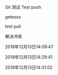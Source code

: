 Git 测试
Test push

getesss

test pull

解决冲突

2018年12月13日14:09:47

2018年12月13日14:29:41

2018年12月13日14:31:02